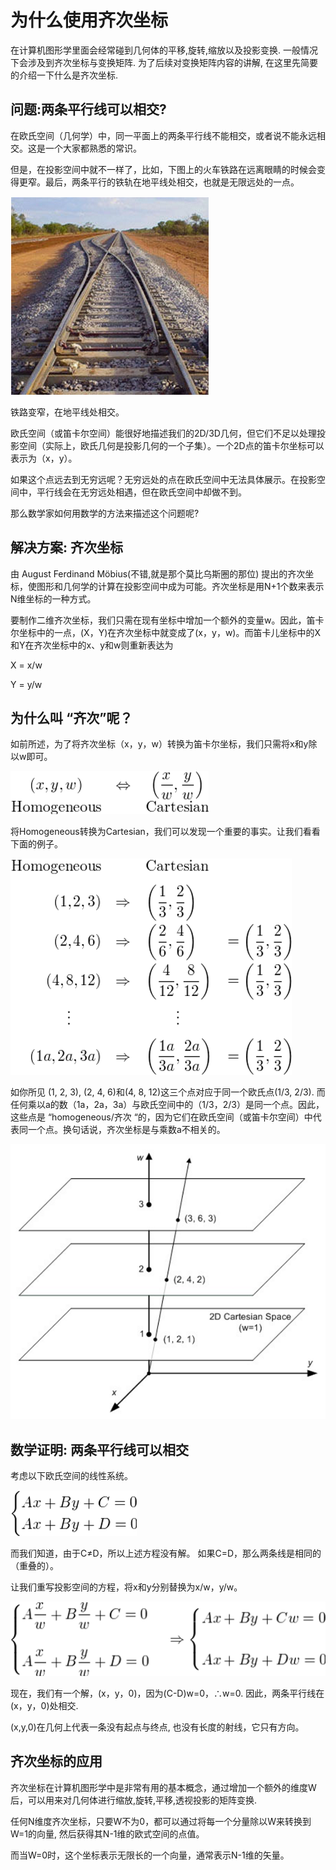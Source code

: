# 为什么使用齐次坐标

在计算机图形学里面会经常碰到几何体的平移,旋转,缩放以及投影变换. 一般情况下会涉及到齐次坐标与变换矩阵. 为了后续对变换矩阵内容的讲解, 在这里先简要的介绍一下什么是齐次坐标.

## **问题:两条平行线可以相交?**

在欧氏空间（几何学）中，同一平面上的两条平行线不能相交，或者说不能永远相交。这是一个大家都熟悉的常识。

但是，在投影空间中就不一样了，比如，下图上的火车铁路在远离眼睛的时候会变得更窄。最后，两条平行的铁轨在地平线处相交，也就是无限远处的一点。

![image-20220828213045659](media/image-20220828213045659.png)

铁路变窄，在地平线处相交。

欧氏空间（或笛卡尔空间）能很好地描述我们的2D/3D几何，但它们不足以处理投影空间（实际上，欧氏几何是投影几何的一个子集）。一个2D点的笛卡尔坐标可以表示为（x，y）。

如果这个点远去到无穷远呢？无穷远处的点在欧氏空间中无法具体展示。在投影空间中，平行线会在无穷远处相遇，但在欧氏空间中却做不到。

那么数学家如何用数学的方法来描述这个问题呢?

## **解决方案: 齐次坐标**

由 August Ferdinand Möbius(不错,就是那个莫比乌斯圈的那位) 提出的齐次坐标，使图形和几何学的计算在投影空间中成为可能。齐次坐标是用N+1个数来表示N维坐标的一种方式。

要制作二维齐次坐标，我们只需在现有坐标中增加一个额外的变量w。因此，笛卡尔坐标中的一点，(X，Y)在齐次坐标中就变成了(x，y，w)。而笛卡儿坐标中的X和Y在齐次坐标中的x、y和w则重新表达为

X = x/w

Y = y/w

## **为什么叫 “齐次”呢？**

如前所述，为了将齐次坐标（x，y，w）转换为笛卡尔坐标，我们只需将x和y除以w即可。

 ![image-20220828213322558](media/image-20220828213322558.png)

将Homogeneous转换为Cartesian，我们可以发现一个重要的事实。让我们看看下面的例子。

 ![image-20220828213342198](media/image-20220828213342198.png)

如你所见 (1, 2, 3), (2, 4, 6)和(4, 8, 12)这三个点对应于同一个欧氏点(1/3, 2/3). 而任何乘以a的数（1a，2a，3a）与欧氏空间中的（1/3，2/3）是同一个点。因此，这些点是 “homogeneous/齐次 “的，因为它们在欧氏空间（或笛卡尔空间）中代表同一个点。换句话说，齐次坐标是与乘数a不相关的。

 ![image-20220828213355588](media/image-20220828213355588.png)

## **数学证明: 两条平行线可以相交**

考虑以下欧氏空间的线性系统。

 ![image-20220828213408371](media/image-20220828213408371.png)

而我们知道，由于C≠D，所以上述方程没有解。 如果C=D，那么两条线是相同的（重叠的）。

让我们重写投影空间的方程，将x和y分别替换为x/w，y/w。

 ![image-20220828213418367](media/image-20220828213418367.png)

现在，我们有一个解，(x，y，0)，因为(C-D)w=0，∴w=0. 因此，两条平行线在(x，y，0)处相交.

(x,y,0)在几何上代表一条没有起点与终点, 也没有长度的射线，它只有方向。

## **齐次坐标的应用**

齐次坐标在计算机图形学中是非常有用的基本概念，通过增加一个额外的维度W后，可以用来对几何体进行缩放,旋转,平移,透视投影的矩阵变换.

任何N维度齐次坐标，只要W不为0，都可以通过将每一个分量除以W来转换到 W=1的向量, 然后获得其N-1维的欧式空间的点值。

而当W=0时，这个坐标表示无限长的一个向量，通常表示N-1维的矢量。